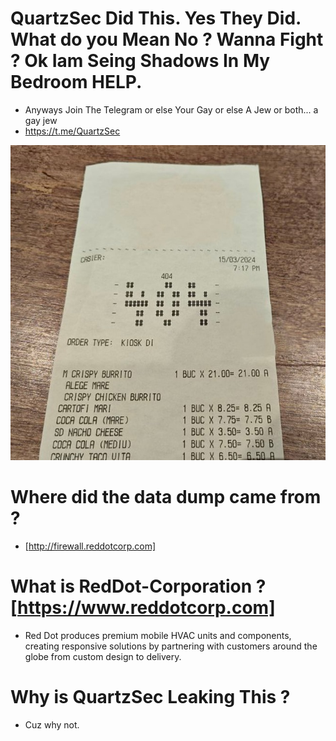# QuartzSec Did This. Yes They Did. What do you Mean No ? Wanna Fight ? Ok Iam Seing Shadows In My Bedroom HELP.
- Anyways Join The Telegram or else Your Gay or else A Jew or both... a  gay jew
- https://t.me/QuartzSec

<div>
<img src="photo_2024-03-16_04-59-14.jpg"/>
</div>

# Where did the data dump came from ? 
- [http://firewall.reddotcorp.com]

# What is RedDot-Corporation ? [https://www.reddotcorp.com]
- Red Dot produces premium mobile HVAC units and components, creating responsive solutions by partnering with customers around the globe from custom design to delivery.

# Why is QuartzSec Leaking This ?
- Cuz why not.
